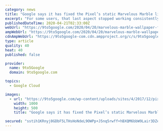 ```yaml
---
category: news
title: "Google says it has fixed the Pixel’s static Marvelous Marble live wallpaper"
excerpt: "For some users, that last aspect stopped working consistently in 2018 with Android Pie. Instead of live updating weather conditions, you’re left with the same, static cloud cover throughout the day. This persisted until the Android Q Beta, with Google on the Android tracker this January saying that the Marvelous Marble “issue is fixed in ..."
publishedDateTime: 2020-04-21T02:33:00Z
webUrl: "https://9to5google.com/2020/04/20/marvelous-marble-wallpaper-fix/"
ampWebUrl: "https://9to5google.com/2020/04/20/marvelous-marble-wallpaper-fix/amp/"
cdnAmpWebUrl: "https://9to5google-com.cdn.ampproject.org/c/s/9to5google.com/2020/04/20/marvelous-marble-wallpaper-fix/amp/"
type: article
quality: 40
heat: 40
published: false

provider:
  name: 9to5Google
  domain: 9to5google.com

topics:
  - Google Cloud

images:
  - url: "https://9to5google.com/wp-content/uploads/sites/4/2017/12/pixel_2_xl_display_1.jpg?quality=82&strip=all&w=1000"
    width: 1000
    height: 500
    title: "Google says it has fixed the Pixel’s static Marvelous Marble live wallpaper"

secured: "sstih1KRnyj0GDbF5LTHsHoNdeL9OWPp+J5nq5rwff+hBXQM6bbW9Lair3DZeQJfZaXneDLsMhcEClS9zgUVWKq7Rd0gDSb5GFsOnUyxyWOf3MLhf8mrqjToswgO5sC6k98N/aOtQZ8b6zjtNADMnIibtB1Wz4uxSGYxBu5o7eojNVh0AFoK8EHPZ4cQvqKnJfdwOSDPsDMJjpYFlP8J0tYZWK0GPbrZCcqm6mMc1iwqN4QnhM+SHbvtiMC/FJTTXefuL12TLo2xKvE9behPNFOldvC0keQ0LnrOUTUvhyyxXaLsqyyYdHiDXnaHXmuW;g5R9oRiViK00Jxkrm+C1CQ=="
---
```


